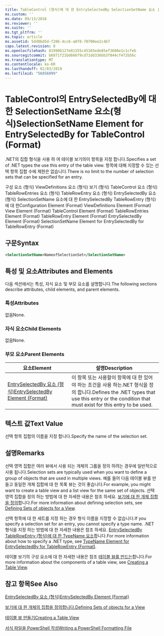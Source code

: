 ```yaml
---
title: TableControl (형식)에 대 한 EntrySelectedBy SelectionSetName 요소 | Microsoft Docs
ms.custom: ''
ms.date: 09/13/2016
ms.reviewer: ''
ms.suite: ''
ms.tgt_pltfrm: ''
ms.topic: article
ms.assetid: 5dd0bd5d-f206-4cc6-a0f8-70700ee2c4b7
caps.latest.revision: 8
ms.openlocfilehash: 819906127e81355c45103ede85ef3608e1c1cfeb
ms.sourcegitcommit: b6871f21bd666f9cd71dd336bb3f844cf472b56c
ms.translationtype: MT
ms.contentlocale: ko-KR
ms.lasthandoff: 02/03/2019
ms.locfileid: "56856099"
---
```

# <a name="selectionsetname-element-for-entryselectedby-for-tablecontrol-format"></a><span data-ttu-id="85fd6-102">TableControl의 EntrySelectedBy에 대한 SelectionSetName 요소(형식)</span><span class="sxs-lookup"><span data-stu-id="85fd6-102">SelectionSetName Element for EntrySelectedBy for TableControl (Format)</span></span>

<span data-ttu-id="85fd6-103">.NET의 집합 형식을 사용 하 여 테이블 보기의이 항목을 지정 합니다.</span><span class="sxs-lookup"><span data-stu-id="85fd6-103">Specifies a set of .NET types the use this entry of the table view.</span></span> <span data-ttu-id="85fd6-104">항목에 대해 지정할 수 있는 선택 항목 집합 수에 제한은 없습니다.</span><span class="sxs-lookup"><span data-stu-id="85fd6-104">There is no limit to the number of selection sets that can be specified for an entry.</span></span>

<span data-ttu-id="85fd6-105">구성 요소 (형식) ViewDefinitions 요소 (형식) 보기 (형식) TableControl 요소 (형식) TableRowEntries 요소 (형식) TableRowEntry 요소 (형식) EntrySelectedBy 요소 (형식) SelectionSetName 요소에 대 한 EntrySelectedBy TableRowEntry (형식)에 대 한</span><span class="sxs-lookup"><span data-stu-id="85fd6-105">Configuration Element (Format) ViewDefinitions Element (Format) View Element (Format) TableControl Element (Format) TableRowEntries Element (Format) TableRowEntry Element (Format) EntrySelectedBy Element (Format) SelectionSetName Element for EntrySelectedBy for TableRowEntry (Format)</span></span>

## <a name="syntax"></a><span data-ttu-id="85fd6-106">구문</span><span class="sxs-lookup"><span data-stu-id="85fd6-106">Syntax</span></span>

```xml
<SelectionSetName>NameofSelectionSet</SelectionSetName>
```

## <a name="attributes-and-elements"></a><span data-ttu-id="85fd6-107">특성 및 요소</span><span class="sxs-lookup"><span data-stu-id="85fd6-107">Attributes and Elements</span></span>

<span data-ttu-id="85fd6-108">다음 섹션에서는 특성, 자식 요소 및 부모 요소를 설명합니다.</span><span class="sxs-lookup"><span data-stu-id="85fd6-108">The following sections describe attributes, child elements, and parent elements.</span></span>

### <a name="attributes"></a><span data-ttu-id="85fd6-109">특성</span><span class="sxs-lookup"><span data-stu-id="85fd6-109">Attributes</span></span>

<span data-ttu-id="85fd6-110">없음</span><span class="sxs-lookup"><span data-stu-id="85fd6-110">None.</span></span>

### <a name="child-elements"></a><span data-ttu-id="85fd6-111">자식 요소</span><span class="sxs-lookup"><span data-stu-id="85fd6-111">Child Elements</span></span>

<span data-ttu-id="85fd6-112">없음</span><span class="sxs-lookup"><span data-stu-id="85fd6-112">None.</span></span>

### <a name="parent-elements"></a><span data-ttu-id="85fd6-113">부모 요소</span><span class="sxs-lookup"><span data-stu-id="85fd6-113">Parent Elements</span></span>

|<span data-ttu-id="85fd6-114">요소</span><span class="sxs-lookup"><span data-stu-id="85fd6-114">Element</span></span>|<span data-ttu-id="85fd6-115">설명</span><span class="sxs-lookup"><span data-stu-id="85fd6-115">Description</span></span>|
|-------------|-----------------|
|[<span data-ttu-id="85fd6-116">EntrySelectedBy 요소 (형식)</span><span class="sxs-lookup"><span data-stu-id="85fd6-116">EntrySelectedBy Element (Format)</span></span>](./entryselectedby-element-for-tablerowentry-for-tablecontrol-format.md)|<span data-ttu-id="85fd6-117">이 항목 또는 사용할이 항목에 대 한 있어야 하는 조건을 사용 하는.NET 형식을 정의 합니다.</span><span class="sxs-lookup"><span data-stu-id="85fd6-117">Defines the .NET types that use this entry or the condition that must exist for this entry to be used.</span></span>|

## <a name="text-value"></a><span data-ttu-id="85fd6-118">텍스트 값</span><span class="sxs-lookup"><span data-stu-id="85fd6-118">Text Value</span></span>

<span data-ttu-id="85fd6-119">선택 항목 집합의 이름을 지정 합니다.</span><span class="sxs-lookup"><span data-stu-id="85fd6-119">Specify the name of the selection set.</span></span>

## <a name="remarks"></a><span data-ttu-id="85fd6-120">설명</span><span class="sxs-lookup"><span data-stu-id="85fd6-120">Remarks</span></span>

<span data-ttu-id="85fd6-121">선택 영역 집합은 여러 뷰에서 사용 되는 개체의 그룹을 정의 하려는 경우에 일반적으로 사용 됩니다.</span><span class="sxs-lookup"><span data-stu-id="85fd6-121">Selection sets are typically used when you want to define a group of objects that are used in multiple views.</span></span> <span data-ttu-id="85fd6-122">예를 들어 다음 테이블 뷰를 만들고 동일한 개체 집합에 대 한 목록 뷰는 것이 좋습니다.</span><span class="sxs-lookup"><span data-stu-id="85fd6-122">For example, you might want to create a table view and a list view for the same set of objects.</span></span> <span data-ttu-id="85fd6-123">선택 영역 집합을 정의 하는 방법에 대 한 자세한 내용은 참조 하세요. [보기에 대 한 개체 집합을 정의](./defining-selection-sets.md)합니다.</span><span class="sxs-lookup"><span data-stu-id="85fd6-123">For more information about defining selection sets, see [Defining Sets of objects for a View](./defining-selection-sets.md).</span></span>

<span data-ttu-id="85fd6-124">선택 항목에 대 한 세트를 지정 하는 경우 형식 이름을 지정할 수 없습니다.</span><span class="sxs-lookup"><span data-stu-id="85fd6-124">If you specify a selection set for an entry, you cannot specify a type name.</span></span> <span data-ttu-id="85fd6-125">.NET 형식을 지정 하는 방법에 대 한 자세한 내용은 참조 하세요. [EntrySelectedBy TableRowEntry (형식)에 대 한 TypeName 요소](./typename-element-for-entryselectedby-for-tablecontrol-format.md)합니다.</span><span class="sxs-lookup"><span data-stu-id="85fd6-125">For more information about how to specify a .NET type, see [TypeName Element for EntrySelectedBy for TableRowEntry (Format)](./typename-element-for-entryselectedby-for-tablecontrol-format.md).</span></span>

<span data-ttu-id="85fd6-126">테이블 보기의 구성 요소에 대 한 자세한 내용은 참조 [테이블 뷰를 만드는](./creating-a-table-view.md)합니다.</span><span class="sxs-lookup"><span data-stu-id="85fd6-126">For more information about the components of a table view, see [Creating a Table View](./creating-a-table-view.md).</span></span>

## <a name="see-also"></a><span data-ttu-id="85fd6-127">참고 항목</span><span class="sxs-lookup"><span data-stu-id="85fd6-127">See Also</span></span>

[<span data-ttu-id="85fd6-128">EntrySelectedBy 요소 (형식)</span><span class="sxs-lookup"><span data-stu-id="85fd6-128">EntrySelectedBy Element (Format)</span></span>](./entryselectedby-element-for-tablerowentry-for-tablecontrol-format.md)

[<span data-ttu-id="85fd6-129">보기에 대 한 개체의 집합을 정의합니다.</span><span class="sxs-lookup"><span data-stu-id="85fd6-129">Defining Sets of objects for a View</span></span>](./defining-selection-sets.md)

[<span data-ttu-id="85fd6-130">테이블 뷰 만들기</span><span class="sxs-lookup"><span data-stu-id="85fd6-130">Creating a Table View</span></span>](./creating-a-table-view.md)

[<span data-ttu-id="85fd6-131">서식 파일을 PowerShell 작성</span><span class="sxs-lookup"><span data-stu-id="85fd6-131">Writing a PowerShell Formatting File</span></span>](./writing-a-powershell-formatting-file.md)
